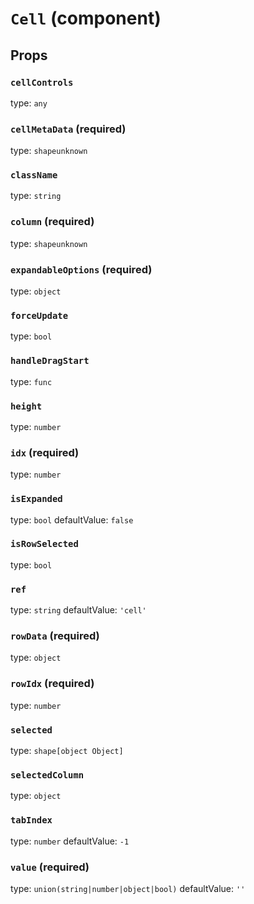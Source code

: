 `Cell` (component)
==================



Props
-----

### `cellControls`

type: `any`


### `cellMetaData` (required)

type: `shapeunknown`


### `className`

type: `string`


### `column` (required)

type: `shapeunknown`


### `expandableOptions` (required)

type: `object`


### `forceUpdate`

type: `bool`


### `handleDragStart`

type: `func`


### `height`

type: `number`


### `idx` (required)

type: `number`


### `isExpanded`

type: `bool`
defaultValue: `false`


### `isRowSelected`

type: `bool`


### `ref`

type: `string`
defaultValue: `'cell'`


### `rowData` (required)

type: `object`


### `rowIdx` (required)

type: `number`


### `selected`

type: `shape[object Object]`


### `selectedColumn`

type: `object`


### `tabIndex`

type: `number`
defaultValue: `-1`


### `value` (required)

type: `union(string|number|object|bool)`
defaultValue: `''`

